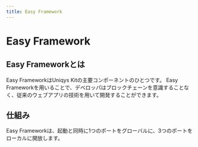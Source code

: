 ```yaml
---
title: Easy Framework
---
```


# Easy Framework

## Easy Frameworkとは

Easy FrameworkはUniqys Kitの主要コンポーネントのひとつです。
Easy Frameworkを用いることで、デベロッパはブロックチェーンを意識することなく、従来のウェブアプリの技術を用いて開発することができます。

## 仕組み

Easy Frameworkは、起動と同時に1つのポートをグローバルに、3つのポートをローカルに開放します。
